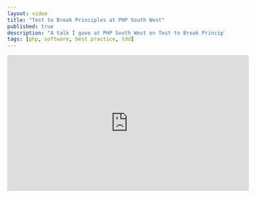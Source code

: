```yaml
---
layout: video
title: "Test to Break Principles at PHP South West"
published: true
description: "A talk I gave at PHP South West on Test to Break Principles."
tags: [php, software, best practice, tdd]
---
```

<iframe width="560" height="315" src="https://www.youtube.com/embed/vRtioaertzU?si=LPCb5wDXDgV32rTF" title="YouTube video player" frameborder="0" allow="accelerometer; autoplay; clipboard-write; encrypted-media; gyroscope; picture-in-picture; web-share" referrerpolicy="strict-origin-when-cross-origin" allowfullscreen></iframe>